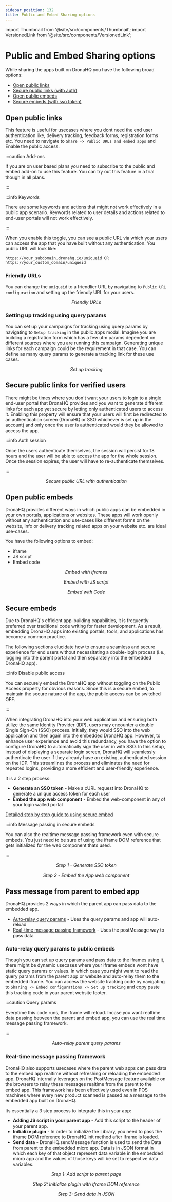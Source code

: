 ```yaml
---
sidebar_position: 132
title: Public and Embed Sharing options
---
```


import Thumbnail from '@site/src/components/Thumbnail';
import VersionedLink from '@site/src/components/VersionedLink';

# Public and Embed Sharing options

While sharing the apps built on DronaHQ you have the following broad options:
- [Open public links](../public_and_embed_sharing_options/#open-public-links)
- [Secure public links (with auth)](../public_and_embed_sharing_options/#secure-public-links-for-verified-users)
- [Open public embeds](../public_and_embed_sharing_options/#open-public-embeds)
- [Secure embeds (with sso token)](../public_and_embed_sharing_options/#secure-embeds)

## Open public links

This feature is useful for usecases where you dont need the end user authentication like, delivery tracking, feedback forms, registration forms etc. You need to navigate to `Share -> Public URLs and embed apps` and Enable the public access.

:::caution Add-ons

If you are on user based plans you need to subscribe to the public and embed add-on to use this feature. You can try out this feature in a trial though in all plans.

:::

:::info Keywords

There are some keywords and actions that might not work effectively in a public app scenario. Keywords related to user details and actions related to end-user portals will not work effectively.

:::

When you enable this toggle, you can see a public URL via which your users can access the app that you have built without any authentication. You public URL will look like: 
```url
https://your_subdomain.dronahq.io/uniqueid OR https://your_custom_domain/uniqueid
```

### Friendly URLs

You can change the `uniqueid` to a friendlier URL by navigating to `Public URL configuration` and setting up the friendly URL for your users.

<figure>
  <Thumbnail src="/img/public-embed/friendly-url.png" alt="Friendly URLs" width='100%'/>
  <figcaption align = "center"><i>Friendly URLs</i></figcaption>
</figure>

### Setting up tracking using query params

You can set up your campaigns for tracking using query params by navigating to `Setup tracking` in the public apps modal. Imagine you are building a registration form which has a few utm params dependent on different sources where you are running this campaign. Generating unique links for each campaign could be the requirement in that case. You can define as many query params to generate a tracking link for these use cases. 

<figure>
  <Thumbnail src="/img/public-embed/setup-tracking.png" alt="Set up tracking" width='100%'/>
  <figcaption align = "center"><i>Set up tracking</i></figcaption>
</figure>

## Secure public links for verified users

There might be times where you don't want your users to login to a single end-user portal that DronaHQ provides and you want to generate different links for each app yet secure by letting only authenticated users to access it. Enabling this property will ensure that your users will first be redirected to an authentication screen (DronaHQ or SSO whichever is set up in the account) and only once the user is authenticated would they be allowed to access the app.

:::info Auth session

Once the users authenticate themselves, the session will persist for 18 hours and the user will be able to access the app for the whole session. Once the session expires, the user will have to re-authenticate themselves.

:::

<figure>
  <Thumbnail src="/img/public-embed/auth-public-url.png" alt="Public URL with auth" width='100%'/>
  <figcaption align = "center"><i>Secure public URL with authentication</i></figcaption>
</figure>

## Open public embeds

DronaHQ provides different ways in which public apps can be embedded in your own portals, applications or websites. These apps will work openly without any authentication and use-cases like different forms on the website, info or delivery tracking related apps on your website etc. are ideal use-cases.

You have the following options to embed:
- iframe 
- JS script 
- Embed code

<figure>
  <Thumbnail src="/img/public-embed/iframe-embed.png" alt="iframe embed" width='100%'/>
  <figcaption align = "center"><i>Embed with iframes</i></figcaption>
</figure>

<figure>
  <Thumbnail src="/img/public-embed/js-embed.png" alt="JS embed" width='100%'/>
  <figcaption align = "center"><i>Embed with JS script</i></figcaption>
</figure>

<figure>
  <Thumbnail src="/img/public-embed/code-embed.png" alt="Code embed" width='100%'/>
  <figcaption align = "center"><i>Embed with Code</i></figcaption>
</figure>



## Secure embeds

Due to DronaHQ's efficient app-building capabilities, it is frequently preferred over traditional code writing for faster development. As a result, embedding DronaHQ apps into existing portals, tools, and applications has become a common practice.

The following sections elucidate how to ensure a seamless and secure experience for end users without necessitating a double-login process (i.e., logging into the parent portal and then separately into the embedded DronaHQ app).

:::info Disable public access

You can securely embed the DronaHQ app without toggling on the Public Access property for obvious reasons. Since this is a secure embed, to maintain the secure nature of the app, the public access can be switched OFF.

:::

When integrating DronaHQ into your web application and ensuring both utilize the same Identity Provider (IDP), users may encounter a double Single Sign-On (SSO) process. Initially, they would SSO into the web application and then again into the embedded DronaHQ app. However, to enhance user experience and avoid this redundancy, you have the option to configure DronaHQ to automatically sign the user in with SSO. In this setup, instead of displaying a separate login screen, DronaHQ will seamlessly authenticate the user if they already have an existing, authenticated session on the IDP. This streamlines the process and eliminates the need for repeated logins, providing a more efficient and user-friendly experience.

It is a 2 step process:
- **Generate an SSO token** - Make a cURL request into DronaHQ to generate a unique access token for each user
- **Embed the app web component** - Embed the web-component in any of your login walled portal

[Detailed step by step guide to using secure embed](../secure_embed)

:::info Message passing in secure embeds

You can also the realtime message passing framework even with secure embeds. You just need to be sure of using the iframe DOM reference that gets initialized for the web component thats used.

:::

<figure>
  <Thumbnail src="/img/public-embed/step-1-token.png" alt="Token generation" width='100%'/>
  <figcaption align = "center"><i>Step 1 - Generate SSO token</i></figcaption>
</figure>

<figure>
  <Thumbnail src="/img/public-embed/step-2-embed.png" alt="Code embed" width='100%'/>
  <figcaption align = "center"><i>Step 2 - Embed the App web component</i></figcaption>
</figure>

## Pass message from parent to embed app

DronaHQ provides 2 ways in which the parent app can pass data to the embedded app.

- [Auto-relay query params](../public_and_embed_sharing_options/#auto-relay-query-params-to-public-embeds) - Uses the query params and app will auto-reload
- [Real-time message passing framework](../public_and_embed_sharing_options/#real-time-message-passing-framework) - Uses the postMessage way to pass data

### Auto-relay query params to public embeds 

Though you can set up query params and pass data to the iframes using it, there might be dynamic usecases where your iframe embeds wont have static query params or values. In which case you might want to read the query params from the parent app or website and auto-relay them to the embedded iframe. You can access the website tracking code by navigating to `Sharing -> Embed configurations -> Set up tracking` and copy paste this tracking code in your parent website footer. 

:::caution Query params

Everytime this code runs, the iframe will reload. Incase you want realtime data passing between the parent and embed app, you can use the real time message passing framework. 

:::

<figure>
  <Thumbnail src="/img/public-embed/auto-relay-params.png" alt="Auto relay params" width='100%'/>
  <figcaption align = "center"><i>Auto-relay parent query params</i></figcaption>
</figure>

### Real-time message passing framework

DronaHQ also supports usecases where the parent web apps can pass data to the embed app realtime without refreshing or reloading the embedded app. DronaHQ internally leverages on the PostMessage feature available on the browsers to relay these messages realtime from the parent to the embed app. This framework has been effectively used even in POS machines where every new product scanned is passed as a message to the embedded app built on DronaHQ.

Its essentially a 3 step process to integrate this in your app:
- **Adding JS script in your parent app** - Add this script to the header of your parent app.
- **Initialize plugin** - In order to initialize the Library, you need to pass the iframe DOM reference to DronaHQ.init method after Iframe is loaded.
- **Send data** - DronaHQ.sendMessage function is used to send the Data from parent to the embedded micro app. Data is in JSON format in which each key of that object represent data variable in the embedded micro app and the values of those keys will be set to respective data variables.

<figure>
  <Thumbnail src="/img/public-embed/add-script.png" alt="add script" width='100%'/>
  <figcaption align = "center"><i>Step 1: Add script to parent page</i></figcaption>
</figure>

<figure>
  <Thumbnail src="/img/public-embed/initialize-plugin.png" alt="Initialize plugin" width='100%'/>
  <figcaption align = "center"><i>Step 2: Initialize plugin with iframe DOM reference</i></figcaption>
</figure>

<figure>
  <Thumbnail src="/img/public-embed/send-data.png" alt="Send data" width='100%'/>
  <figcaption align = "center"><i>Step 3: Send data in JSON</i></figcaption>
</figure>
